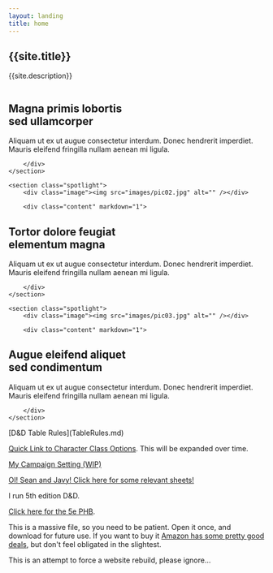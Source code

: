 ```yaml
---
layout: landing
title: home
---
```


<section markdown="1">

## {{site.title}}
    
{{site.description}}

</section>

<section id="two" class="wrapper alt style2">

<section class="spotlight">
        <div class="image"><img src="images/pic01.jpg" alt="" /></div>
        <div class="content" markdown="1">

## Magna primis lobortis<br />sed ullamcorper

Aliquam ut ex ut augue consectetur interdum. Donec hendrerit imperdiet. Mauris eleifend fringilla nullam aenean mi ligula.

        </div>
    </section>

    <section class="spotlight">
        <div class="image"><img src="images/pic02.jpg" alt="" /></div>
        
        <div class="content" markdown="1">

## Tortor dolore feugiat<br />elementum magna

Aliquam ut ex ut augue consectetur interdum. Donec hendrerit imperdiet. Mauris eleifend fringilla nullam aenean mi ligula.

        </div>
    </section>

    <section class="spotlight">
        <div class="image"><img src="images/pic03.jpg" alt="" /></div>
    
        <div class="content" markdown="1">

## Augue eleifend aliquet<br />sed condimentum

Aliquam ut ex ut augue consectetur interdum. Donec hendrerit imperdiet. Mauris eleifend fringilla nullam aenean mi ligula.

        </div>
    </section>

</section>

<section>
[D&D Table Rules](TableRules.md)

[Quick Link to Character Class Options](pdf/CharOpts.pdf). This will be expanded over time.

[My Campaign Setting (WIP)](Setting.md)

[OI! Sean and Javy! Click here for some relevant sheets!](Tuesday.md)

I run 5th edition D&D.

[Click here for the 5e PHB](https://dnd.rem.uz/5e%20D%26D%20Books/Rulebooks/Core/Player%27s%20Handbook.pdf).

This is a massive file, so you need to be patient. Open it once, and download for future use. If you want to buy it [Amazon has some pretty good deals](https://www.amazon.com/Players-Handbook-Dungeons-Dragons-Wizards/dp/0786965606), but don't feel obligated in the slightest.

This is an attempt to force a website rebuild, please ignore...
